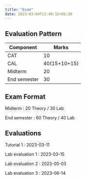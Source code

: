 ```yaml
---
title: "Exam"
date: 2023-03-04T12:40:32+05:30
---
```


## Evaluation Pattern

| Component    | Marks        |
|--------------|--------------|
| CAT          | 10           |
| CAL          | 40(15+10+15) |
| Midterm      | 20           |
| End semester | 30           |

## Exam Format

Midterm
: 20 Theory / 30 Lab

End semester
: 60 Theory / 40 Lab

## Evaluations

Tutorial 1
: 2023-03-11

Lab evaluation 1
: 2023-03-15

Lab evaluation 2
: 2023-05-03

Lab evaluation 3
: 2023-06-14
